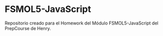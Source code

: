# FSMOL5-JavaScript
Repositorio creado para el Homework del Módulo FSMOL5-JavaScript del PrepCourse de Henry.
